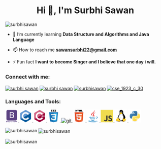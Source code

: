 <h1 align="center">Hi 👋, I'm Surbhi Sawan</h1>
<p align="left"> <img src="https://komarev.com/ghpvc/?username=surbhisawan&label=Profile%20views&color=0e75b6&style=flat" alt="surbhisawan" /> </p>


- 🌱 I’m currently learning **Data Structure and Algorithms and Java Language**

- 📫 How to reach me **sawansurbhi22@gmail.com**

- ⚡ Fun fact **I want to become Singer and I believe that one day i will.**

<h3 align="left">Connect with me:</h3>
<p align="left">
<a href="https://linkedin.com/in/surbhi sawan" target="blank"><img align="center" src="https://raw.githubusercontent.com/rahuldkjain/github-profile-readme-generator/master/src/images/icons/Social/linked-in-alt.svg" alt="surbhi sawan" height="30" width="40" /></a>
<a href="https://fb.com/surbhi sawan" target="blank"><img align="center" src="https://raw.githubusercontent.com/rahuldkjain/github-profile-readme-generator/master/src/images/icons/Social/facebook.svg" alt="surbhi sawan" height="30" width="40" /></a>
<a href="https://instagram.com/surbhisawan" target="blank"><img align="center" src="https://raw.githubusercontent.com/rahuldkjain/github-profile-readme-generator/master/src/images/icons/Social/instagram.svg" alt="surbhisawan" height="30" width="40" /></a>
<a href="https://www.hackerrank.com/cse_1923_c_30" target="blank"><img align="center" src="https://raw.githubusercontent.com/rahuldkjain/github-profile-readme-generator/master/src/images/icons/Social/hackerrank.svg" alt="cse_1923_c_30" height="30" width="40" /></a>
</p>

<h3 align="left">Languages and Tools:</h3>
<p align="left"> <a href="https://getbootstrap.com" target="_blank"> <img src="https://raw.githubusercontent.com/devicons/devicon/master/icons/bootstrap/bootstrap-plain-wordmark.svg" alt="bootstrap" width="40" height="40"/> </a> <a href="https://www.cprogramming.com/" target="_blank"> <img src="https://raw.githubusercontent.com/devicons/devicon/master/icons/c/c-original.svg" alt="c" width="40" height="40"/> </a> <a href="https://www.w3schools.com/cpp/" target="_blank"> <img src="https://raw.githubusercontent.com/devicons/devicon/master/icons/cplusplus/cplusplus-original.svg" alt="cplusplus" width="40" height="40"/> </a> <a href="https://www.w3schools.com/css/" target="_blank"> <img src="https://raw.githubusercontent.com/devicons/devicon/master/icons/css3/css3-original-wordmark.svg" alt="css3" width="40" height="40"/> </a> <a href="https://git-scm.com/" target="_blank"> <img src="https://www.vectorlogo.zone/logos/git-scm/git-scm-icon.svg" alt="git" width="40" height="40"/> </a> <a href="https://www.w3.org/html/" target="_blank"> <img src="https://raw.githubusercontent.com/devicons/devicon/master/icons/html5/html5-original-wordmark.svg" alt="html5" width="40" height="40"/> </a> <a href="https://www.java.com" target="_blank"> <img src="https://raw.githubusercontent.com/devicons/devicon/master/icons/java/java-original.svg" alt="java" width="40" height="40"/> </a> <a href="https://developer.mozilla.org/en-US/docs/Web/JavaScript" target="_blank"> <img src="https://raw.githubusercontent.com/devicons/devicon/master/icons/javascript/javascript-original.svg" alt="javascript" width="40" height="40"/> </a> <a href="https://www.linux.org/" target="_blank"> <img src="https://raw.githubusercontent.com/devicons/devicon/master/icons/linux/linux-original.svg" alt="linux" width="40" height="40"/> </a> <a href="https://www.python.org" target="_blank"> <img src="https://raw.githubusercontent.com/devicons/devicon/master/icons/python/python-original.svg" alt="python" width="40" height="40"/> </a> </p>

<p><img align="left" src="https://github-readme-stats.vercel.app/api/top-langs?username=surbhisawan&show_icons=true&locale=en&layout=compact" alt="surbhisawan" /></p>

<p>&nbsp;<img align="center" src="https://github-readme-stats.vercel.app/api?username=surbhisawan&show_icons=true&locale=en" alt="surbhisawan" /></p>

<p><img align="center" src="https://github-readme-streak-stats.herokuapp.com/?user=surbhisawan&" alt="surbhisawan" /></p>
